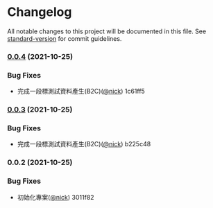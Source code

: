 # Changelog

All notable changes to this project will be documented in this file. See [standard-version](https://github.com/conventional-changelog/standard-version) for commit guidelines.

### [0.0.4](///compare/v0.0.3...v0.0.4) (2021-10-25)


### Bug Fixes

* 完成一段標測試資料產生(B2C)([@nick](undefined/nick)) 1c61ff5

### [0.0.3](///compare/v0.0.2...v0.0.3) (2021-10-25)


### Bug Fixes

* 完成一段標測試資料產生(B2C)([@nick](undefined/nick)) b225c48

### 0.0.2 (2021-10-25)


### Bug Fixes

* 初始化專案([@nick](undefined/nick)) 3011f82
